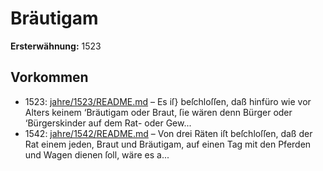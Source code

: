 # Bräutigam

**Ersterwähnung:** 1523

## Vorkommen
- 1523: [jahre/1523/README.md](../jahre/1523/README.md) – Es iſ} beſchloſſen, daß hinfüro wie vor Alters keinem
‘Bräutigam oder Braut, ſie wären denn Bürger oder
‘Bürgerskinder auf dem Rat- oder Gew...
- 1542: [jahre/1542/README.md](../jahre/1542/README.md) – Von drei Räten iſt beſchloſſen, daß der Rat einem
jeden, Braut und Bräutigam, auf einen Tag mit den
Pferden und Wagen dienen ſoll, wäre es a...
